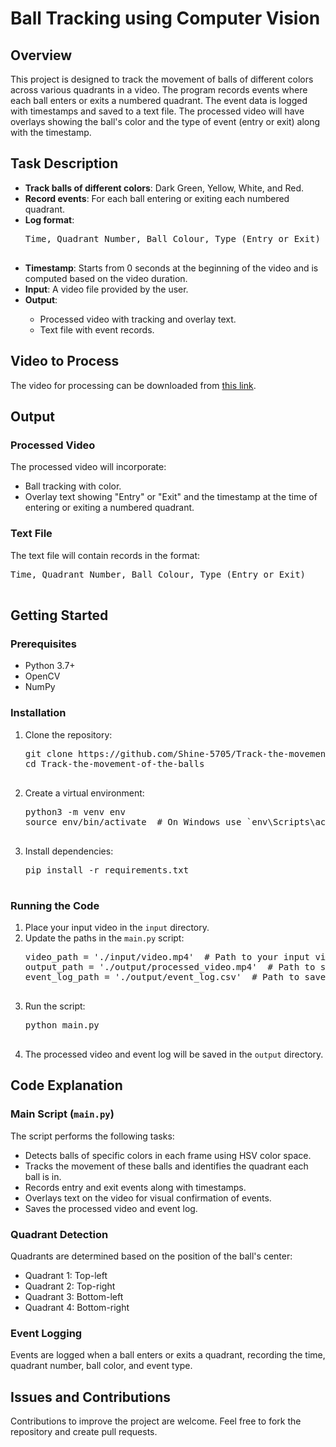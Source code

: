  <h1>Ball Tracking using Computer Vision</h1>
    <h2>Overview</h2>
    <p>This project is designed to track the movement of balls of different colors across various quadrants in a video. The program records events where each ball enters or exits a numbered quadrant. The event data is logged with timestamps and saved to a text file. The processed video will have overlays showing the ball's color and the type of event (entry or exit) along with the timestamp.</p>
    
<h2>Task Description</h2>
    <ul>
        <li><strong>Track balls of different colors</strong>: Dark Green, Yellow, White, and Red.</li>
        <li><strong>Record events</strong>: For each ball entering or exiting each numbered quadrant.</li>
        <li><strong>Log format</strong>:</li>
        <pre>
Time, Quadrant Number, Ball Colour, Type (Entry or Exit)
        </pre>
        <li><strong>Timestamp</strong>: Starts from 0 seconds at the beginning of the video and is computed based on the video duration.</li>
        <li><strong>Input</strong>: A video file provided by the user.</li>
        <li><strong>Output</strong>:</li>
        <ul>
            <li>Processed video with tracking and overlay text.</li>
            <li>Text file with event records.</li>
        </ul>
    </ul>
    
 <h2>Video to Process</h2>
    <p>The video for processing can be downloaded from <a href="https://drive.google.com/file/d/1goI3aHVE29Gko9lpTzgi_g3CZZPjJq8w/view?usp=sharing">this link</a>.</p>
    
  <h2>Output</h2>
    <h3>Processed Video</h3>
    <p>The processed video will incorporate:</p>
    <ul>
        <li>Ball tracking with color.</li>
        <li>Overlay text showing "Entry" or "Exit" and the timestamp at the time of entering or exiting a numbered quadrant.</li>
    </ul>
    
   <h3>Text File</h3>
    <p>The text file will contain records in the format:</p>
    <pre>
Time, Quadrant Number, Ball Colour, Type (Entry or Exit)
    </pre>
    
  <h2>Getting Started</h2>
    <h3>Prerequisites</h3>
    <ul>
        <li>Python 3.7+</li>
        <li>OpenCV</li>
        <li>NumPy</li>
    </ul>
    
  <h3>Installation</h3>
    <ol>
        <li>Clone the repository:
            <pre>
git clone https://github.com/Shine-5705/Track-the-movement-of-the-balls.git
cd Track-the-movement-of-the-balls
            </pre>
        </li>
        <li>Create a virtual environment:
            <pre>
python3 -m venv env
source env/bin/activate  # On Windows use `env\Scripts\activate`
            </pre>
        </li>
        <li>Install dependencies:
            <pre>
pip install -r requirements.txt
            </pre>
        </li>
    </ol>
    
   <h3>Running the Code</h3>
    <ol>
        <li>Place your input video in the <code>input</code> directory.</li>
        <li>Update the paths in the <code>main.py</code> script:
            <pre>
video_path = './input/video.mp4'  # Path to your input video
output_path = './output/processed_video.mp4'  # Path to save the processed video
event_log_path = './output/event_log.csv'  # Path to save the event log CSV file
            </pre>
        </li>
        <li>Run the script:
            <pre>
python main.py
            </pre>
        </li>
        <li>The processed video and event log will be saved in the <code>output</code> directory.</li>
    </ol>
    
   <h2>Code Explanation</h2>
    <h3>Main Script (<code>main.py</code>)</h3>
    <p>The script performs the following tasks:</p>
    <ul>
        <li>Detects balls of specific colors in each frame using HSV color space.</li>
        <li>Tracks the movement of these balls and identifies the quadrant each ball is in.</li>
        <li>Records entry and exit events along with timestamps.</li>
        <li>Overlays text on the video for visual confirmation of events.</li>
        <li>Saves the processed video and event log.</li>
    </ul>
    
  <h3>Quadrant Detection</h3>
    <p>Quadrants are determined based on the position of the ball's center:</p>
    <ul>
      <li>Quadrant 1: Top-left</li>
        <li>Quadrant 2: Top-right</li>
        <li>Quadrant 3: Bottom-left</li>
        <li>Quadrant 4: Bottom-right</li>
    </ul>
    
  <h3>Event Logging</h3>
    <p>Events are logged when a ball enters or exits a quadrant, recording the time, quadrant number, ball color, and event type.</p>
    
   <h2>Issues and Contributions</h2>
    <p> Contributions to improve the project are welcome. Feel free to fork the repository and create pull requests.</p>
    
    
</body>
</html>
